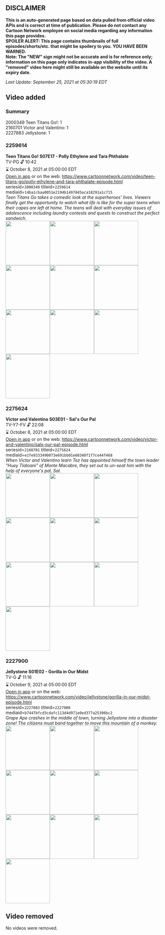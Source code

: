 ## DISCLAIMER
**This is an auto-generated page based on data pulled from official video APIs and is correct at time of publication. Please do not contact any Cartoon Network employee on social media regarding any information this page provides.**  
**SPOILER ALERT: This page contains thumbnails of full episodes/shorts/etc. that might be spoilery to you. YOU HAVE BEEN WARNED.**  
**Note: The "NEW" sign might not be accurate and is for reference only; information on this page only indicates in-app visibility of the video. A "removed" video here might still be available on the website until its expiry date.**  

_Last Update: September 25, 2021 at 05:30:19 EDT_
## Video added
### Summary
2000349 Teen Titans Go!: 1  
2160701 Victor and Valentino: 1  
2227883 Jellystone: 1  
### 2259614
**Teen Titans Go! S07E17 - Polly Ethylene and Tara Phthalate**  
TV-PG 🔓 10:42  
⌛ October 8, 2021 at 05:00:00 EDT  
[Open in app](https://cnvideo.sercomkc.org/redirector.html?type=cnapp&seriesid=2000349&titleid=2259614&mediaid=14ba1cbaa0051e2194b1497845aca18291a1c715) or on the web: https://www.cartoonnetwork.com/video/teen-titans-go/polly-ethylene-and-tara-phthalate-episode.html  
seriesid=`2000349` titleid=`2259614` mediaid=`14ba1cbaa0051e2194b1497845aca18291a1c715`  
_Teen Titans Go takes a comedic look at the superheroes' lives. Viewers finally get the opportunity to watch what life is like for the super teens when their capes are left at home. The teens will deal with everyday issues of adolescence including laundry contests and quests to construct the perfect sandwich._  
<a href="https://s3.amazonaws.com/cartoonorchestrator/2259614_001_1280x720.jpg"><img src="https://s3.amazonaws.com/cartoonorchestrator/2259614_001_640x360.jpg" height="144px" /></a><a href="https://s3.amazonaws.com/cartoonorchestrator/2259614_002_1280x720.jpg"><img src="https://s3.amazonaws.com/cartoonorchestrator/2259614_002_640x360.jpg" height="144px" /></a><a href="https://s3.amazonaws.com/cartoonorchestrator/2259614_003_1280x720.jpg"><img src="https://s3.amazonaws.com/cartoonorchestrator/2259614_003_640x360.jpg" height="144px" /></a><a href="https://s3.amazonaws.com/cartoonorchestrator/2259614_004_1280x720.jpg"><img src="https://s3.amazonaws.com/cartoonorchestrator/2259614_004_640x360.jpg" height="144px" /></a><a href="https://s3.amazonaws.com/cartoonorchestrator/2259614_005_1280x720.jpg"><img src="https://s3.amazonaws.com/cartoonorchestrator/2259614_005_640x360.jpg" height="144px" /></a><a href="https://s3.amazonaws.com/cartoonorchestrator/2259614_006_1280x720.jpg"><img src="https://s3.amazonaws.com/cartoonorchestrator/2259614_006_640x360.jpg" height="144px" /></a><a href="https://s3.amazonaws.com/cartoonorchestrator/2259614_007_1280x720.jpg"><img src="https://s3.amazonaws.com/cartoonorchestrator/2259614_007_640x360.jpg" height="144px" /></a><a href="https://s3.amazonaws.com/cartoonorchestrator/2259614_008_1280x720.jpg"><img src="https://s3.amazonaws.com/cartoonorchestrator/2259614_008_640x360.jpg" height="144px" /></a><a href="https://s3.amazonaws.com/cartoonorchestrator/2259614_009_1280x720.jpg"><img src="https://s3.amazonaws.com/cartoonorchestrator/2259614_009_640x360.jpg" height="144px" /></a><a href="https://s3.amazonaws.com/cartoonorchestrator/2259614_010_1280x720.jpg"><img src="https://s3.amazonaws.com/cartoonorchestrator/2259614_010_640x360.jpg" height="144px" /></a>
### 2275624
**Victor and Valentino S03E01 - Sal's Our Pal**  
TV-Y7-FV 🔓 22:08  
⌛ October 8, 2021 at 05:00:00 EDT  
[Open in app](https://cnvideo.sercomkc.org/redirector.html?type=cnapp&seriesid=2160701&titleid=2275624&mediaid=e1fe9333490073e691bb01e60340f1f7ce44f468) or on the web: https://www.cartoonnetwork.com/video/victor-and-valentino/sals-our-pal-episode.html  
seriesid=`2160701` titleid=`2275624` mediaid=`e1fe9333490073e691bb01e60340f1f7ce44f468`  
_When Victor and Valentino learn Tez has appointed himself the town leader "Huey Tlatoani" of Monte Macabre, they set out to un-seat him with the help of everyone's pal, Sal._  
<a href="https://s3.amazonaws.com/cartoonorchestrator/2275624_001_1280x720.jpg"><img src="https://s3.amazonaws.com/cartoonorchestrator/2275624_001_640x360.jpg" height="144px" /></a><a href="https://s3.amazonaws.com/cartoonorchestrator/2275624_002_1280x720.jpg"><img src="https://s3.amazonaws.com/cartoonorchestrator/2275624_002_640x360.jpg" height="144px" /></a><a href="https://s3.amazonaws.com/cartoonorchestrator/2275624_003_1280x720.jpg"><img src="https://s3.amazonaws.com/cartoonorchestrator/2275624_003_640x360.jpg" height="144px" /></a><a href="https://s3.amazonaws.com/cartoonorchestrator/2275624_004_1280x720.jpg"><img src="https://s3.amazonaws.com/cartoonorchestrator/2275624_004_640x360.jpg" height="144px" /></a><a href="https://s3.amazonaws.com/cartoonorchestrator/2275624_005_1280x720.jpg"><img src="https://s3.amazonaws.com/cartoonorchestrator/2275624_005_640x360.jpg" height="144px" /></a><a href="https://s3.amazonaws.com/cartoonorchestrator/2275624_006_1280x720.jpg"><img src="https://s3.amazonaws.com/cartoonorchestrator/2275624_006_640x360.jpg" height="144px" /></a><a href="https://s3.amazonaws.com/cartoonorchestrator/2275624_007_1280x720.jpg"><img src="https://s3.amazonaws.com/cartoonorchestrator/2275624_007_640x360.jpg" height="144px" /></a><a href="https://s3.amazonaws.com/cartoonorchestrator/2275624_008_1280x720.jpg"><img src="https://s3.amazonaws.com/cartoonorchestrator/2275624_008_640x360.jpg" height="144px" /></a><a href="https://s3.amazonaws.com/cartoonorchestrator/2275624_009_1280x720.jpg"><img src="https://s3.amazonaws.com/cartoonorchestrator/2275624_009_640x360.jpg" height="144px" /></a><a href="https://s3.amazonaws.com/cartoonorchestrator/2275624_010_1280x720.jpg"><img src="https://s3.amazonaws.com/cartoonorchestrator/2275624_010_640x360.jpg" height="144px" /></a>
### 2227900
**Jellystone S01E02 - Gorilla in Our Midst**  
TV-G 🔓 11:16  
⌛ October 9, 2021 at 05:00:00 EDT  
[Open in app](https://cnvideo.sercomkc.org/redirector.html?type=cnapp&seriesid=2227883&titleid=2227900&mediaid=b7447bfcd3cdafc113d4d971e0ed377a25396bc2) or on the web: https://www.cartoonnetwork.com/video/jellystone/gorilla-in-our-midst-episode.html  
seriesid=`2227883` titleid=`2227900` mediaid=`b7447bfcd3cdafc113d4d971e0ed377a25396bc2`  
_Grape Ape crashes in the middle of town, turning Jellystone into a disaster zone! The citizens must band together to move this mountain of a monkey._  
<a href="https://s3.amazonaws.com/cartoonorchestrator/2227900_001_1280x720.jpg"><img src="https://s3.amazonaws.com/cartoonorchestrator/2227900_001_640x360.jpg" height="144px" /></a><a href="https://s3.amazonaws.com/cartoonorchestrator/2227900_002_1280x720.jpg"><img src="https://s3.amazonaws.com/cartoonorchestrator/2227900_002_640x360.jpg" height="144px" /></a><a href="https://s3.amazonaws.com/cartoonorchestrator/2227900_003_1280x720.jpg"><img src="https://s3.amazonaws.com/cartoonorchestrator/2227900_003_640x360.jpg" height="144px" /></a><a href="https://s3.amazonaws.com/cartoonorchestrator/2227900_004_1280x720.jpg"><img src="https://s3.amazonaws.com/cartoonorchestrator/2227900_004_640x360.jpg" height="144px" /></a><a href="https://s3.amazonaws.com/cartoonorchestrator/2227900_005_1280x720.jpg"><img src="https://s3.amazonaws.com/cartoonorchestrator/2227900_005_640x360.jpg" height="144px" /></a><a href="https://s3.amazonaws.com/cartoonorchestrator/2227900_006_1280x720.jpg"><img src="https://s3.amazonaws.com/cartoonorchestrator/2227900_006_640x360.jpg" height="144px" /></a><a href="https://s3.amazonaws.com/cartoonorchestrator/2227900_007_1280x720.jpg"><img src="https://s3.amazonaws.com/cartoonorchestrator/2227900_007_640x360.jpg" height="144px" /></a><a href="https://s3.amazonaws.com/cartoonorchestrator/2227900_008_1280x720.jpg"><img src="https://s3.amazonaws.com/cartoonorchestrator/2227900_008_640x360.jpg" height="144px" /></a><a href="https://s3.amazonaws.com/cartoonorchestrator/2227900_009_1280x720.jpg"><img src="https://s3.amazonaws.com/cartoonorchestrator/2227900_009_640x360.jpg" height="144px" /></a><a href="https://s3.amazonaws.com/cartoonorchestrator/2227900_010_1280x720.jpg"><img src="https://s3.amazonaws.com/cartoonorchestrator/2227900_010_640x360.jpg" height="144px" /></a>
## Video removed
No videos were removed.  
